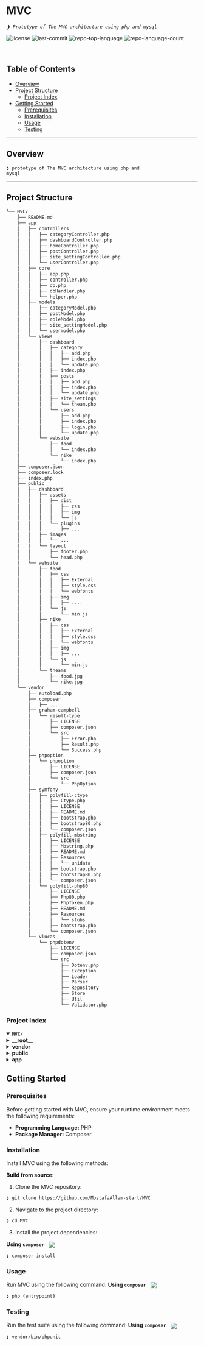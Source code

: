 <div align="left" style="position: relative;">
<h1>MVC</h1>
<p align="left">
	<em><code>❯ Prototype of The MVC architecture using php and mysql</code></em>
</p>
<p align="left">
	<img src="https://img.shields.io/github/license/MostafaAllam-start/MVC?style=default&logo=opensourceinitiative&logoColor=white&color=0080ff" alt="license">
	<img src="https://img.shields.io/github/last-commit/MostafaAllam-start/MVC?style=default&logo=git&logoColor=white&color=0080ff" alt="last-commit">
	<img src="https://img.shields.io/github/languages/top/MostafaAllam-start/MVC?style=default&color=0080ff" alt="repo-top-language">
	<img src="https://img.shields.io/github/languages/count/MostafaAllam-start/MVC?style=default&color=0080ff" alt="repo-language-count">
</p>
<p align="left"><!-- default option, no dependency badges. -->
</p>
<p align="left">
	<!-- default option, no dependency badges. -->
</p>
</div>
<br clear="right">

##  Table of Contents

- [ Overview](#-overview)
- [ Project Structure](#-project-structure)
  - [ Project Index](#-project-index)
- [ Getting Started](#-getting-started)
  - [ Prerequisites](#-prerequisites)
  - [ Installation](#-installation)
  - [ Usage](#-usage)
  - [ Testing](#-testing)

---

##  Overview

<code>❯ prototype of The MVC architecture using php and mysql</code>

---


##  Project Structure

```sh
└── MVC/
    ├── README.md
    ├── app
    │   ├── controllers
    │   │   ├── categoryController.php
    │   │   ├── dashboardController.php
    │   │   ├── homeController.php
    │   │   ├── postController.php
    │   │   ├── site_settingController.php
    │   │   └── userController.php
    │   ├── core
    │   │   ├── app.php
    │   │   ├── controller.php
    │   │   ├── db.php
    │   │   ├── dbHandler.php
    │   │   └── helper.php
    │   ├── models
    │   │   ├── categoryModel.php
    │   │   ├── postModel.php
    │   │   ├── roleModel.php
    │   │   ├── site_settingModel.php
    │   │   └── usermodel.php
    │   └── views
    │       ├── dashboard
    │       │   ├── category
    │       │   │   ├── add.php
    │       │   │   ├── index.php
    │       │   │   └── update.php
    │       │   ├── index.php
    │       │   ├── posts
    │       │   │   ├── add.php
    │       │   │   ├── index.php
    │       │   │   └── update.php
    │       │   ├── site_settings
    │       │   │   └── theam.php
    │       │   └── users
    │       │       ├── add.php
    │       │       ├── index.php
    │       │       ├── login.php
    │       │       └── update.php
    │       └── website
    │           ├── food
    │           │   └── index.php
    │           └── nike
    │               └── index.php
    ├── composer.json
    ├── composer.lock
    ├── index.php
    ├── public
    │   ├── dashboard
    │   │   ├── assets
    │   │   │   ├── dist
    │   │   │   │   ├── css
    │   │   │   │   ├── img
    │   │   │   │   └── js
    │   │   │   └── plugins
    │   │   │       ├── ...
    │   │   ├── images
    │   │   │   └── ...
    │   │   └── layout
    │   │       ├── footer.php
    │   │       └── head.php
    │   └── website
    │       ├── food
    │       │   ├── css
    │       │   │   ├── External
    │       │   │   ├── style.css
    │       │   │   └── webfonts
    │       │   ├── img
    │       │   │   ├── ....
    │       │   └── js
    │       │       └── min.js
    │       ├── nike
    │       │   ├── css
    │       │   │   ├── External
    │       │   │   ├── style.css
    │       │   │   └── webfonts
    │       │   ├── img
    │       │   │   ├── ...
    │       │   └── js
    │       │       └── min.js
    │       └── theams
    │           ├── food.jpg
    │           └── nike.jpg
    └── vendor
        ├── autoload.php
        ├── composer
        │   ├── ...
        ├── graham-campbell
        │   └── result-type
        │       ├── LICENSE
        │       ├── composer.json
        │       └── src
        │           ├── Error.php
        │           ├── Result.php
        │           └── Success.php
        ├── phpoption
        │   └── phpoption
        │       ├── LICENSE
        │       ├── composer.json
        │       └── src
        │           └── PhpOption
        ├── symfony
        │   ├── polyfill-ctype
        │   │   ├── Ctype.php
        │   │   ├── LICENSE
        │   │   ├── README.md
        │   │   ├── bootstrap.php
        │   │   ├── bootstrap80.php
        │   │   └── composer.json
        │   ├── polyfill-mbstring
        │   │   ├── LICENSE
        │   │   ├── Mbstring.php
        │   │   ├── README.md
        │   │   ├── Resources
        │   │   │   └── unidata
        │   │   ├── bootstrap.php
        │   │   ├── bootstrap80.php
        │   │   └── composer.json
        │   └── polyfill-php80
        │       ├── LICENSE
        │       ├── Php80.php
        │       ├── PhpToken.php
        │       ├── README.md
        │       ├── Resources
        │       │   └── stubs
        │       ├── bootstrap.php
        │       └── composer.json
        └── vlucas
            └── phpdotenv
                ├── LICENSE
                ├── composer.json
                └── src
                    ├── Dotenv.php
                    ├── Exception
                    ├── Loader
                    ├── Parser
                    ├── Repository
                    ├── Store
                    ├── Util
                    └── Validator.php
```


###  Project Index
<details open>
	<summary><b><code>MVC/</code></b></summary>
	<details> <!-- __root__ Submodule -->
		<summary><b>__root__</b></summary>
		<blockquote>
			<table>
			<tr>
				<td><b><a href='https://github.com/MostafaAllam-start/MVC/blob/master/index.php'>index.php</a></b></td>
				<td></td>
			</tr>
			<tr>
				<td><b><a href='https://github.com/MostafaAllam-start/MVC/blob/master/composer.json'>composer.json</a></b></td>
				<td></td>
			</tr>
			</table>
		</blockquote>
	</details>
	<details> <!-- vendor Submodule -->
		<summary><b>vendor</b></summary>
		<blockquote>
			<table>
			<tr>
				<td><b><a href='https://github.com/MostafaAllam-start/MVC/blob/master/vendor/autoload.php'>autoload.php</a></b></td>
				<td></td>
			</tr>
			</table>
			<details>
				<summary><b>vlucas</b></summary>
				<blockquote>
					<details>
						<summary><b>phpdotenv</b></summary>
						<blockquote>
							<table>
							<tr>
								<td><b><a href='https://github.com/MostafaAllam-start/MVC/blob/master/vendor/vlucas/phpdotenv/composer.json'>composer.json</a></b></td>
								<td></td>
							</tr>
							</table>
							<details>
								<summary><b>src</b></summary>
								<blockquote>
									<table>
									<tr>
										<td><b><a href='https://github.com/MostafaAllam-start/MVC/blob/master/vendor/vlucas/phpdotenv/src/Dotenv.php'>Dotenv.php</a></b></td>
										<td></td>
									</tr>
									<tr>
										<td><b><a href='https://github.com/MostafaAllam-start/MVC/blob/master/vendor/vlucas/phpdotenv/src/Validator.php'>Validator.php</a></b></td>
										<td></td>
									</tr>
									</table>
									<details>
										<summary><b>Loader</b></summary>
										<blockquote>
											<table>
											<tr>
												<td><b><a href='https://github.com/MostafaAllam-start/MVC/blob/master/vendor/vlucas/phpdotenv/src/Loader/Loader.php'>Loader.php</a></b></td>
												<td></td>
											</tr>
											<tr>
												<td><b><a href='https://github.com/MostafaAllam-start/MVC/blob/master/vendor/vlucas/phpdotenv/src/Loader/LoaderInterface.php'>LoaderInterface.php</a></b></td>
												<td></td>
											</tr>
											<tr>
												<td><b><a href='https://github.com/MostafaAllam-start/MVC/blob/master/vendor/vlucas/phpdotenv/src/Loader/Resolver.php'>Resolver.php</a></b></td>
												<td></td>
											</tr>
											</table>
										</blockquote>
									</details>
									<details>
										<summary><b>Util</b></summary>
										<blockquote>
											<table>
											<tr>
												<td><b><a href='https://github.com/MostafaAllam-start/MVC/blob/master/vendor/vlucas/phpdotenv/src/Util/Str.php'>Str.php</a></b></td>
												<td></td>
											</tr>
											<tr>
												<td><b><a href='https://github.com/MostafaAllam-start/MVC/blob/master/vendor/vlucas/phpdotenv/src/Util/Regex.php'>Regex.php</a></b></td>
												<td></td>
											</tr>
											</table>
										</blockquote>
									</details>
									<details>
										<summary><b>Parser</b></summary>
										<blockquote>
											<table>
											<tr>
												<td><b><a href='https://github.com/MostafaAllam-start/MVC/blob/master/vendor/vlucas/phpdotenv/src/Parser/Parser.php'>Parser.php</a></b></td>
												<td></td>
											</tr>
											<tr>
												<td><b><a href='https://github.com/MostafaAllam-start/MVC/blob/master/vendor/vlucas/phpdotenv/src/Parser/Lexer.php'>Lexer.php</a></b></td>
												<td></td>
											</tr>
											<tr>
												<td><b><a href='https://github.com/MostafaAllam-start/MVC/blob/master/vendor/vlucas/phpdotenv/src/Parser/Lines.php'>Lines.php</a></b></td>
												<td></td>
											</tr>
											<tr>
												<td><b><a href='https://github.com/MostafaAllam-start/MVC/blob/master/vendor/vlucas/phpdotenv/src/Parser/Entry.php'>Entry.php</a></b></td>
												<td></td>
											</tr>
											<tr>
												<td><b><a href='https://github.com/MostafaAllam-start/MVC/blob/master/vendor/vlucas/phpdotenv/src/Parser/Value.php'>Value.php</a></b></td>
												<td></td>
											</tr>
											<tr>
												<td><b><a href='https://github.com/MostafaAllam-start/MVC/blob/master/vendor/vlucas/phpdotenv/src/Parser/ParserInterface.php'>ParserInterface.php</a></b></td>
												<td></td>
											</tr>
											<tr>
												<td><b><a href='https://github.com/MostafaAllam-start/MVC/blob/master/vendor/vlucas/phpdotenv/src/Parser/EntryParser.php'>EntryParser.php</a></b></td>
												<td></td>
											</tr>
											</table>
										</blockquote>
									</details>
									<details>
										<summary><b>Repository</b></summary>
										<blockquote>
											<table>
											<tr>
												<td><b><a href='https://github.com/MostafaAllam-start/MVC/blob/master/vendor/vlucas/phpdotenv/src/Repository/RepositoryBuilder.php'>RepositoryBuilder.php</a></b></td>
												<td></td>
											</tr>
											<tr>
												<td><b><a href='https://github.com/MostafaAllam-start/MVC/blob/master/vendor/vlucas/phpdotenv/src/Repository/RepositoryInterface.php'>RepositoryInterface.php</a></b></td>
												<td></td>
											</tr>
											<tr>
												<td><b><a href='https://github.com/MostafaAllam-start/MVC/blob/master/vendor/vlucas/phpdotenv/src/Repository/AdapterRepository.php'>AdapterRepository.php</a></b></td>
												<td></td>
											</tr>
											</table>
											<details>
												<summary><b>Adapter</b></summary>
												<blockquote>
													<table>
													<tr>
														<td><b><a href='https://github.com/MostafaAllam-start/MVC/blob/master/vendor/vlucas/phpdotenv/src/Repository/Adapter/ImmutableWriter.php'>ImmutableWriter.php</a></b></td>
														<td></td>
													</tr>
													<tr>
														<td><b><a href='https://github.com/MostafaAllam-start/MVC/blob/master/vendor/vlucas/phpdotenv/src/Repository/Adapter/MultiReader.php'>MultiReader.php</a></b></td>
														<td></td>
													</tr>
													<tr>
														<td><b><a href='https://github.com/MostafaAllam-start/MVC/blob/master/vendor/vlucas/phpdotenv/src/Repository/Adapter/PutenvAdapter.php'>PutenvAdapter.php</a></b></td>
														<td></td>
													</tr>
													<tr>
														<td><b><a href='https://github.com/MostafaAllam-start/MVC/blob/master/vendor/vlucas/phpdotenv/src/Repository/Adapter/EnvConstAdapter.php'>EnvConstAdapter.php</a></b></td>
														<td></td>
													</tr>
													<tr>
														<td><b><a href='https://github.com/MostafaAllam-start/MVC/blob/master/vendor/vlucas/phpdotenv/src/Repository/Adapter/AdapterInterface.php'>AdapterInterface.php</a></b></td>
														<td></td>
													</tr>
													<tr>
														<td><b><a href='https://github.com/MostafaAllam-start/MVC/blob/master/vendor/vlucas/phpdotenv/src/Repository/Adapter/ApacheAdapter.php'>ApacheAdapter.php</a></b></td>
														<td></td>
													</tr>
													<tr>
														<td><b><a href='https://github.com/MostafaAllam-start/MVC/blob/master/vendor/vlucas/phpdotenv/src/Repository/Adapter/ServerConstAdapter.php'>ServerConstAdapter.php</a></b></td>
														<td></td>
													</tr>
													<tr>
														<td><b><a href='https://github.com/MostafaAllam-start/MVC/blob/master/vendor/vlucas/phpdotenv/src/Repository/Adapter/ReaderInterface.php'>ReaderInterface.php</a></b></td>
														<td></td>
													</tr>
													<tr>
														<td><b><a href='https://github.com/MostafaAllam-start/MVC/blob/master/vendor/vlucas/phpdotenv/src/Repository/Adapter/GuardedWriter.php'>GuardedWriter.php</a></b></td>
														<td></td>
													</tr>
													<tr>
														<td><b><a href='https://github.com/MostafaAllam-start/MVC/blob/master/vendor/vlucas/phpdotenv/src/Repository/Adapter/ArrayAdapter.php'>ArrayAdapter.php</a></b></td>
														<td></td>
													</tr>
													<tr>
														<td><b><a href='https://github.com/MostafaAllam-start/MVC/blob/master/vendor/vlucas/phpdotenv/src/Repository/Adapter/WriterInterface.php'>WriterInterface.php</a></b></td>
														<td></td>
													</tr>
													<tr>
														<td><b><a href='https://github.com/MostafaAllam-start/MVC/blob/master/vendor/vlucas/phpdotenv/src/Repository/Adapter/MultiWriter.php'>MultiWriter.php</a></b></td>
														<td></td>
													</tr>
													<tr>
														<td><b><a href='https://github.com/MostafaAllam-start/MVC/blob/master/vendor/vlucas/phpdotenv/src/Repository/Adapter/ReplacingWriter.php'>ReplacingWriter.php</a></b></td>
														<td></td>
													</tr>
													</table>
												</blockquote>
											</details>
										</blockquote>
									</details>
									<details>
										<summary><b>Exception</b></summary>
										<blockquote>
											<table>
											<tr>
												<td><b><a href='https://github.com/MostafaAllam-start/MVC/blob/master/vendor/vlucas/phpdotenv/src/Exception/InvalidFileException.php'>InvalidFileException.php</a></b></td>
												<td></td>
											</tr>
											<tr>
												<td><b><a href='https://github.com/MostafaAllam-start/MVC/blob/master/vendor/vlucas/phpdotenv/src/Exception/InvalidEncodingException.php'>InvalidEncodingException.php</a></b></td>
												<td></td>
											</tr>
											<tr>
												<td><b><a href='https://github.com/MostafaAllam-start/MVC/blob/master/vendor/vlucas/phpdotenv/src/Exception/ValidationException.php'>ValidationException.php</a></b></td>
												<td></td>
											</tr>
											<tr>
												<td><b><a href='https://github.com/MostafaAllam-start/MVC/blob/master/vendor/vlucas/phpdotenv/src/Exception/InvalidPathException.php'>InvalidPathException.php</a></b></td>
												<td></td>
											</tr>
											<tr>
												<td><b><a href='https://github.com/MostafaAllam-start/MVC/blob/master/vendor/vlucas/phpdotenv/src/Exception/ExceptionInterface.php'>ExceptionInterface.php</a></b></td>
												<td></td>
											</tr>
											</table>
										</blockquote>
									</details>
									<details>
										<summary><b>Store</b></summary>
										<blockquote>
											<table>
											<tr>
												<td><b><a href='https://github.com/MostafaAllam-start/MVC/blob/master/vendor/vlucas/phpdotenv/src/Store/StoreBuilder.php'>StoreBuilder.php</a></b></td>
												<td></td>
											</tr>
											<tr>
												<td><b><a href='https://github.com/MostafaAllam-start/MVC/blob/master/vendor/vlucas/phpdotenv/src/Store/FileStore.php'>FileStore.php</a></b></td>
												<td></td>
											</tr>
											<tr>
												<td><b><a href='https://github.com/MostafaAllam-start/MVC/blob/master/vendor/vlucas/phpdotenv/src/Store/StoreInterface.php'>StoreInterface.php</a></b></td>
												<td></td>
											</tr>
											<tr>
												<td><b><a href='https://github.com/MostafaAllam-start/MVC/blob/master/vendor/vlucas/phpdotenv/src/Store/StringStore.php'>StringStore.php</a></b></td>
												<td></td>
											</tr>
											</table>
											<details>
												<summary><b>File</b></summary>
												<blockquote>
													<table>
													<tr>
														<td><b><a href='https://github.com/MostafaAllam-start/MVC/blob/master/vendor/vlucas/phpdotenv/src/Store/File/Reader.php'>Reader.php</a></b></td>
														<td></td>
													</tr>
													<tr>
														<td><b><a href='https://github.com/MostafaAllam-start/MVC/blob/master/vendor/vlucas/phpdotenv/src/Store/File/Paths.php'>Paths.php</a></b></td>
														<td></td>
													</tr>
													</table>
												</blockquote>
											</details>
										</blockquote>
									</details>
								</blockquote>
							</details>
						</blockquote>
					</details>
				</blockquote>
			</details>
			<details>
				<summary><b>composer</b></summary>
				<blockquote>
					<table>
					<tr>
						<td><b><a href='https://github.com/MostafaAllam-start/MVC/blob/master/vendor/composer/autoload_namespaces.php'>autoload_namespaces.php</a></b></td>
						<td></td>
					</tr>
					<tr>
						<td><b><a href='https://github.com/MostafaAllam-start/MVC/blob/master/vendor/composer/InstalledVersions.php'>InstalledVersions.php</a></b></td>
						<td></td>
					</tr>
					<tr>
						<td><b><a href='https://github.com/MostafaAllam-start/MVC/blob/master/vendor/composer/installed.php'>installed.php</a></b></td>
						<td></td>
					</tr>
					<tr>
						<td><b><a href='https://github.com/MostafaAllam-start/MVC/blob/master/vendor/composer/autoload_static.php'>autoload_static.php</a></b></td>
						<td></td>
					</tr>
					<tr>
						<td><b><a href='https://github.com/MostafaAllam-start/MVC/blob/master/vendor/composer/autoload_files.php'>autoload_files.php</a></b></td>
						<td></td>
					</tr>
					<tr>
						<td><b><a href='https://github.com/MostafaAllam-start/MVC/blob/master/vendor/composer/ClassLoader.php'>ClassLoader.php</a></b></td>
						<td></td>
					</tr>
					<tr>
						<td><b><a href='https://github.com/MostafaAllam-start/MVC/blob/master/vendor/composer/autoload_psr4.php'>autoload_psr4.php</a></b></td>
						<td></td>
					</tr>
					<tr>
						<td><b><a href='https://github.com/MostafaAllam-start/MVC/blob/master/vendor/composer/autoload_classmap.php'>autoload_classmap.php</a></b></td>
						<td></td>
					</tr>
					<tr>
						<td><b><a href='https://github.com/MostafaAllam-start/MVC/blob/master/vendor/composer/autoload_real.php'>autoload_real.php</a></b></td>
						<td></td>
					</tr>
					<tr>
						<td><b><a href='https://github.com/MostafaAllam-start/MVC/blob/master/vendor/composer/platform_check.php'>platform_check.php</a></b></td>
						<td></td>
					</tr>
					<tr>
						<td><b><a href='https://github.com/MostafaAllam-start/MVC/blob/master/vendor/composer/installed.json'>installed.json</a></b></td>
						<td></td>
					</tr>
					</table>
				</blockquote>
			</details>
			<details>
				<summary><b>symfony</b></summary>
				<blockquote>
					<details>
						<summary><b>polyfill-mbstring</b></summary>
						<blockquote>
							<table>
							<tr>
								<td><b><a href='https://github.com/MostafaAllam-start/MVC/blob/master/vendor/symfony/polyfill-mbstring/bootstrap80.php'>bootstrap80.php</a></b></td>
								<td></td>
							</tr>
							<tr>
								<td><b><a href='https://github.com/MostafaAllam-start/MVC/blob/master/vendor/symfony/polyfill-mbstring/Mbstring.php'>Mbstring.php</a></b></td>
								<td></td>
							</tr>
							<tr>
								<td><b><a href='https://github.com/MostafaAllam-start/MVC/blob/master/vendor/symfony/polyfill-mbstring/bootstrap.php'>bootstrap.php</a></b></td>
								<td></td>
							</tr>
							<tr>
								<td><b><a href='https://github.com/MostafaAllam-start/MVC/blob/master/vendor/symfony/polyfill-mbstring/composer.json'>composer.json</a></b></td>
								<td></td>
							</tr>
							</table>
							<details>
								<summary><b>Resources</b></summary>
								<blockquote>
									<details>
										<summary><b>unidata</b></summary>
										<blockquote>
											<table>
											<tr>
												<td><b><a href='https://github.com/MostafaAllam-start/MVC/blob/master/vendor/symfony/polyfill-mbstring/Resources/unidata/titleCaseRegexp.php'>titleCaseRegexp.php</a></b></td>
												<td></td>
											</tr>
											<tr>
												<td><b><a href='https://github.com/MostafaAllam-start/MVC/blob/master/vendor/symfony/polyfill-mbstring/Resources/unidata/lowerCase.php'>lowerCase.php</a></b></td>
												<td></td>
											</tr>
											<tr>
												<td><b><a href='https://github.com/MostafaAllam-start/MVC/blob/master/vendor/symfony/polyfill-mbstring/Resources/unidata/upperCase.php'>upperCase.php</a></b></td>
												<td></td>
											</tr>
											</table>
										</blockquote>
									</details>
								</blockquote>
							</details>
						</blockquote>
					</details>
					<details>
						<summary><b>polyfill-php80</b></summary>
						<blockquote>
							<table>
							<tr>
								<td><b><a href='https://github.com/MostafaAllam-start/MVC/blob/master/vendor/symfony/polyfill-php80/bootstrap.php'>bootstrap.php</a></b></td>
								<td></td>
							</tr>
							<tr>
								<td><b><a href='https://github.com/MostafaAllam-start/MVC/blob/master/vendor/symfony/polyfill-php80/composer.json'>composer.json</a></b></td>
								<td></td>
							</tr>
							<tr>
								<td><b><a href='https://github.com/MostafaAllam-start/MVC/blob/master/vendor/symfony/polyfill-php80/PhpToken.php'>PhpToken.php</a></b></td>
								<td></td>
							</tr>
							<tr>
								<td><b><a href='https://github.com/MostafaAllam-start/MVC/blob/master/vendor/symfony/polyfill-php80/Php80.php'>Php80.php</a></b></td>
								<td></td>
							</tr>
							</table>
							<details>
								<summary><b>Resources</b></summary>
								<blockquote>
									<details>
										<summary><b>stubs</b></summary>
										<blockquote>
											<table>
											<tr>
												<td><b><a href='https://github.com/MostafaAllam-start/MVC/blob/master/vendor/symfony/polyfill-php80/Resources/stubs/Stringable.php'>Stringable.php</a></b></td>
												<td></td>
											</tr>
											<tr>
												<td><b><a href='https://github.com/MostafaAllam-start/MVC/blob/master/vendor/symfony/polyfill-php80/Resources/stubs/UnhandledMatchError.php'>UnhandledMatchError.php</a></b></td>
												<td></td>
											</tr>
											<tr>
												<td><b><a href='https://github.com/MostafaAllam-start/MVC/blob/master/vendor/symfony/polyfill-php80/Resources/stubs/ValueError.php'>ValueError.php</a></b></td>
												<td></td>
											</tr>
											<tr>
												<td><b><a href='https://github.com/MostafaAllam-start/MVC/blob/master/vendor/symfony/polyfill-php80/Resources/stubs/PhpToken.php'>PhpToken.php</a></b></td>
												<td></td>
											</tr>
											<tr>
												<td><b><a href='https://github.com/MostafaAllam-start/MVC/blob/master/vendor/symfony/polyfill-php80/Resources/stubs/Attribute.php'>Attribute.php</a></b></td>
												<td></td>
											</tr>
											</table>
										</blockquote>
									</details>
								</blockquote>
							</details>
						</blockquote>
					</details>
					<details>
						<summary><b>polyfill-ctype</b></summary>
						<blockquote>
							<table>
							<tr>
								<td><b><a href='https://github.com/MostafaAllam-start/MVC/blob/master/vendor/symfony/polyfill-ctype/bootstrap80.php'>bootstrap80.php</a></b></td>
								<td></td>
							</tr>
							<tr>
								<td><b><a href='https://github.com/MostafaAllam-start/MVC/blob/master/vendor/symfony/polyfill-ctype/bootstrap.php'>bootstrap.php</a></b></td>
								<td></td>
							</tr>
							<tr>
								<td><b><a href='https://github.com/MostafaAllam-start/MVC/blob/master/vendor/symfony/polyfill-ctype/composer.json'>composer.json</a></b></td>
								<td></td>
							</tr>
							<tr>
								<td><b><a href='https://github.com/MostafaAllam-start/MVC/blob/master/vendor/symfony/polyfill-ctype/Ctype.php'>Ctype.php</a></b></td>
								<td></td>
							</tr>
							</table>
						</blockquote>
					</details>
				</blockquote>
			</details>
			<details>
				<summary><b>graham-campbell</b></summary>
				<blockquote>
					<details>
						<summary><b>result-type</b></summary>
						<blockquote>
							<table>
							<tr>
								<td><b><a href='https://github.com/MostafaAllam-start/MVC/blob/master/vendor/graham-campbell/result-type/composer.json'>composer.json</a></b></td>
								<td></td>
							</tr>
							</table>
							<details>
								<summary><b>src</b></summary>
								<blockquote>
									<table>
									<tr>
										<td><b><a href='https://github.com/MostafaAllam-start/MVC/blob/master/vendor/graham-campbell/result-type/src/Result.php'>Result.php</a></b></td>
										<td></td>
									</tr>
									<tr>
										<td><b><a href='https://github.com/MostafaAllam-start/MVC/blob/master/vendor/graham-campbell/result-type/src/Success.php'>Success.php</a></b></td>
										<td></td>
									</tr>
									<tr>
										<td><b><a href='https://github.com/MostafaAllam-start/MVC/blob/master/vendor/graham-campbell/result-type/src/Error.php'>Error.php</a></b></td>
										<td></td>
									</tr>
									</table>
								</blockquote>
							</details>
						</blockquote>
					</details>
				</blockquote>
			</details>
			<details>
				<summary><b>phpoption</b></summary>
				<blockquote>
					<details>
						<summary><b>phpoption</b></summary>
						<blockquote>
							<table>
							<tr>
								<td><b><a href='https://github.com/MostafaAllam-start/MVC/blob/master/vendor/phpoption/phpoption/composer.json'>composer.json</a></b></td>
								<td></td>
							</tr>
							</table>
							<details>
								<summary><b>src</b></summary>
								<blockquote>
									<details>
										<summary><b>PhpOption</b></summary>
										<blockquote>
											<table>
											<tr>
												<td><b><a href='https://github.com/MostafaAllam-start/MVC/blob/master/vendor/phpoption/phpoption/src/PhpOption/LazyOption.php'>LazyOption.php</a></b></td>
												<td></td>
											</tr>
											<tr>
												<td><b><a href='https://github.com/MostafaAllam-start/MVC/blob/master/vendor/phpoption/phpoption/src/PhpOption/Some.php'>Some.php</a></b></td>
												<td></td>
											</tr>
											<tr>
												<td><b><a href='https://github.com/MostafaAllam-start/MVC/blob/master/vendor/phpoption/phpoption/src/PhpOption/Option.php'>Option.php</a></b></td>
												<td></td>
											</tr>
											<tr>
												<td><b><a href='https://github.com/MostafaAllam-start/MVC/blob/master/vendor/phpoption/phpoption/src/PhpOption/None.php'>None.php</a></b></td>
												<td></td>
											</tr>
											</table>
										</blockquote>
									</details>
								</blockquote>
							</details>
						</blockquote>
					</details>
				</blockquote>
			</details>
		</blockquote>
	</details>
	<details> <!-- public Submodule -->
		<summary><b>public</b></summary>
		<blockquote>
			<details>
				<summary><b>website</b></summary>
				<blockquote>
					<details>
						<summary><b>food</b></summary>
						<blockquote>
							<details>
								<summary><b>css</b></summary>
								<blockquote>
									<table>
									<tr>
										<td><b><a href='https://github.com/MostafaAllam-start/MVC/blob/master/public/website/food/css/style.css'>style.css</a></b></td>
										<td></td>
									</tr>
									</table>
									<details>
										<summary><b>webfonts</b></summary>
										<blockquote>
											<table>
											<tr>
												<td><b><a href='https://github.com/MostafaAllam-start/MVC/blob/master/public/website/food/css/webfonts/fa-solid-900.ttf'>fa-solid-900.ttf</a></b></td>
												<td></td>
											</tr>
											<tr>
												<td><b><a href='https://github.com/MostafaAllam-start/MVC/blob/master/public/website/food/css/webfonts/fa-brands-400.ttf'>fa-brands-400.ttf</a></b></td>
												<td></td>
											</tr>
											<tr>
												<td><b><a href='https://github.com/MostafaAllam-start/MVC/blob/master/public/website/food/css/webfonts/fa-regular-400.ttf'>fa-regular-400.ttf</a></b></td>
												<td></td>
											</tr>
											</table>
										</blockquote>
									</details>
									<details>
										<summary><b>External</b></summary>
										<blockquote>
											<table>
											<tr>
												<td><b><a href='https://github.com/MostafaAllam-start/MVC/blob/master/public/website/food/css/External/all.min.css'>all.min.css</a></b></td>
												<td></td>
											</tr>
											</table>
										</blockquote>
									</details>
								</blockquote>
							</details>
							<details>
								<summary><b>js</b></summary>
								<blockquote>
									<table>
									<tr>
										<td><b><a href='https://github.com/MostafaAllam-start/MVC/blob/master/public/website/food/js/min.js'>min.js</a></b></td>
										<td></td>
									</tr>
									</table>
								</blockquote>
							</details>
						</blockquote>
					</details>
					<details>
						<summary><b>nike</b></summary>
						<blockquote>
							<details>
								<summary><b>css</b></summary>
								<blockquote>
									<table>
									<tr>
										<td><b><a href='https://github.com/MostafaAllam-start/MVC/blob/master/public/website/nike/css/style.css'>style.css</a></b></td>
										<td></td>
									</tr>
									</table>
									<details>
										<summary><b>webfonts</b></summary>
										<blockquote>
											<table>
											<tr>
												<td><b><a href='https://github.com/MostafaAllam-start/MVC/blob/master/public/website/nike/css/webfonts/fa-solid-900.ttf'>fa-solid-900.ttf</a></b></td>
												<td></td>
											</tr>
											<tr>
												<td><b><a href='https://github.com/MostafaAllam-start/MVC/blob/master/public/website/nike/css/webfonts/fa-brands-400.ttf'>fa-brands-400.ttf</a></b></td>
												<td></td>
											</tr>
											<tr>
												<td><b><a href='https://github.com/MostafaAllam-start/MVC/blob/master/public/website/nike/css/webfonts/fa-regular-400.ttf'>fa-regular-400.ttf</a></b></td>
												<td></td>
											</tr>
											</table>
										</blockquote>
									</details>
									<details>
										<summary><b>External</b></summary>
										<blockquote>
											<table>
											<tr>
												<td><b><a href='https://github.com/MostafaAllam-start/MVC/blob/master/public/website/nike/css/External/all.min.css'>all.min.css</a></b></td>
												<td></td>
											</tr>
											</table>
										</blockquote>
									</details>
								</blockquote>
							</details>
							<details>
								<summary><b>js</b></summary>
								<blockquote>
									<table>
									<tr>
										<td><b><a href='https://github.com/MostafaAllam-start/MVC/blob/master/public/website/nike/js/min.js'>min.js</a></b></td>
										<td></td>
									</tr>
									</table>
								</blockquote>
							</details>
						</blockquote>
					</details>
				</blockquote>
			</details>
			<details>
				<summary><b>dashboard</b></summary>
				<blockquote>
					<details>
						<summary><b>layout</b></summary>
						<blockquote>
							<table>
							<tr>
								<td><b><a href='https://github.com/MostafaAllam-start/MVC/blob/master/public/dashboard/layout/footer.php'>footer.php</a></b></td>
								<td></td>
							</tr>
							<tr>
								<td><b><a href='https://github.com/MostafaAllam-start/MVC/blob/master/public/dashboard/layout/head.php'>head.php</a></b></td>
								<td></td>
							</tr>
							</table>
						</blockquote>
					</details>
				</blockquote>
			</details>
		</blockquote>
	</details>
	<details> <!-- app Submodule -->
		<summary><b>app</b></summary>
		<blockquote>
			<details>
				<summary><b>core</b></summary>
				<blockquote>
					<table>
					<tr>
						<td><b><a href='https://github.com/MostafaAllam-start/MVC/blob/master/app/core/db.php'>db.php</a></b></td>
						<td></td>
					</tr>
					<tr>
						<td><b><a href='https://github.com/MostafaAllam-start/MVC/blob/master/app/core/controller.php'>controller.php</a></b></td>
						<td></td>
					</tr>
					<tr>
						<td><b><a href='https://github.com/MostafaAllam-start/MVC/blob/master/app/core/app.php'>app.php</a></b></td>
						<td></td>
					</tr>
					<tr>
						<td><b><a href='https://github.com/MostafaAllam-start/MVC/blob/master/app/core/dbHandler.php'>dbHandler.php</a></b></td>
						<td></td>
					</tr>
					<tr>
						<td><b><a href='https://github.com/MostafaAllam-start/MVC/blob/master/app/core/helper.php'>helper.php</a></b></td>
						<td></td>
					</tr>
					</table>
				</blockquote>
			</details>
			<details>
				<summary><b>controllers</b></summary>
				<blockquote>
					<table>
					<tr>
						<td><b><a href='https://github.com/MostafaAllam-start/MVC/blob/master/app/controllers/categoryController.php'>categoryController.php</a></b></td>
						<td></td>
					</tr>
					<tr>
						<td><b><a href='https://github.com/MostafaAllam-start/MVC/blob/master/app/controllers/site_settingController.php'>site_settingController.php</a></b></td>
						<td></td>
					</tr>
					<tr>
						<td><b><a href='https://github.com/MostafaAllam-start/MVC/blob/master/app/controllers/dashboardController.php'>dashboardController.php</a></b></td>
						<td></td>
					</tr>
					<tr>
						<td><b><a href='https://github.com/MostafaAllam-start/MVC/blob/master/app/controllers/userController.php'>userController.php</a></b></td>
						<td></td>
					</tr>
					<tr>
						<td><b><a href='https://github.com/MostafaAllam-start/MVC/blob/master/app/controllers/postController.php'>postController.php</a></b></td>
						<td></td>
					</tr>
					<tr>
						<td><b><a href='https://github.com/MostafaAllam-start/MVC/blob/master/app/controllers/homeController.php'>homeController.php</a></b></td>
						<td></td>
					</tr>
					</table>
				</blockquote>
			</details>
			<details>
				<summary><b>models</b></summary>
				<blockquote>
					<table>
					<tr>
						<td><b><a href='https://github.com/MostafaAllam-start/MVC/blob/master/app/models/roleModel.php'>roleModel.php</a></b></td>
						<td></td>
					</tr>
					<tr>
						<td><b><a href='https://github.com/MostafaAllam-start/MVC/blob/master/app/models/categoryModel.php'>categoryModel.php</a></b></td>
						<td></td>
					</tr>
					<tr>
						<td><b><a href='https://github.com/MostafaAllam-start/MVC/blob/master/app/models/postModel.php'>postModel.php</a></b></td>
						<td></td>
					</tr>
					<tr>
						<td><b><a href='https://github.com/MostafaAllam-start/MVC/blob/master/app/models/site_settingModel.php'>site_settingModel.php</a></b></td>
						<td></td>
					</tr>
					<tr>
						<td><b><a href='https://github.com/MostafaAllam-start/MVC/blob/master/app/models/usermodel.php'>usermodel.php</a></b></td>
						<td></td>
					</tr>
					</table>
				</blockquote>
			</details>
			<details>
				<summary><b>views</b></summary>
				<blockquote>
					<details>
						<summary><b>website</b></summary>
						<blockquote>
							<details>
								<summary><b>food</b></summary>
								<blockquote>
									<table>
									<tr>
										<td><b><a href='https://github.com/MostafaAllam-start/MVC/blob/master/app/views/website/food/index.php'>index.php</a></b></td>
										<td></td>
									</tr>
									</table>
								</blockquote>
							</details>
							<details>
								<summary><b>nike</b></summary>
								<blockquote>
									<table>
									<tr>
										<td><b><a href='https://github.com/MostafaAllam-start/MVC/blob/master/app/views/website/nike/index.php'>index.php</a></b></td>
										<td></td>
									</tr>
									</table>
								</blockquote>
							</details>
						</blockquote>
					</details>
					<details>
						<summary><b>dashboard</b></summary>
						<blockquote>
							<table>
							<tr>
								<td><b><a href='https://github.com/MostafaAllam-start/MVC/blob/master/app/views/dashboard/index.php'>index.php</a></b></td>
								<td></td>
							</tr>
							</table>
							<details>
								<summary><b>site_settings</b></summary>
								<blockquote>
									<table>
									<tr>
										<td><b><a href='https://github.com/MostafaAllam-start/MVC/blob/master/app/views/dashboard/site_settings/theam.php'>theam.php</a></b></td>
										<td></td>
									</tr>
									</table>
								</blockquote>
							</details>
							<details>
								<summary><b>category</b></summary>
								<blockquote>
									<table>
									<tr>
										<td><b><a href='https://github.com/MostafaAllam-start/MVC/blob/master/app/views/dashboard/category/add.php'>add.php</a></b></td>
										<td></td>
									</tr>
									<tr>
										<td><b><a href='https://github.com/MostafaAllam-start/MVC/blob/master/app/views/dashboard/category/index.php'>index.php</a></b></td>
										<td></td>
									</tr>
									<tr>
										<td><b><a href='https://github.com/MostafaAllam-start/MVC/blob/master/app/views/dashboard/category/update.php'>update.php</a></b></td>
										<td></td>
									</tr>
									</table>
								</blockquote>
							</details>
							<details>
								<summary><b>posts</b></summary>
								<blockquote>
									<table>
									<tr>
										<td><b><a href='https://github.com/MostafaAllam-start/MVC/blob/master/app/views/dashboard/posts/add.php'>add.php</a></b></td>
										<td></td>
									</tr>
									<tr>
										<td><b><a href='https://github.com/MostafaAllam-start/MVC/blob/master/app/views/dashboard/posts/index.php'>index.php</a></b></td>
										<td></td>
									</tr>
									<tr>
										<td><b><a href='https://github.com/MostafaAllam-start/MVC/blob/master/app/views/dashboard/posts/update.php'>update.php</a></b></td>
										<td></td>
									</tr>
									</table>
								</blockquote>
							</details>
							<details>
								<summary><b>users</b></summary>
								<blockquote>
									<table>
									<tr>
										<td><b><a href='https://github.com/MostafaAllam-start/MVC/blob/master/app/views/dashboard/users/add.php'>add.php</a></b></td>
										<td></td>
									</tr>
									<tr>
										<td><b><a href='https://github.com/MostafaAllam-start/MVC/blob/master/app/views/dashboard/users/index.php'>index.php</a></b></td>
										<td></td>
									</tr>
									<tr>
										<td><b><a href='https://github.com/MostafaAllam-start/MVC/blob/master/app/views/dashboard/users/login.php'>login.php</a></b></td>
										<td></td>
									</tr>
									<tr>
										<td><b><a href='https://github.com/MostafaAllam-start/MVC/blob/master/app/views/dashboard/users/update.php'>update.php</a></b></td>
										<td></td>
									</tr>
									</table>
								</blockquote>
							</details>
						</blockquote>
					</details>
				</blockquote>
			</details>
		</blockquote>
	</details>
</details>

##  Getting Started

###  Prerequisites

Before getting started with MVC, ensure your runtime environment meets the following requirements:

- **Programming Language:** PHP
- **Package Manager:** Composer


###  Installation

Install MVC using the following methods:

**Build from source:**

1. Clone the MVC repository:
```sh
❯ git clone https://github.com/MostafaAllam-start/MVC
```

2. Navigate to the project directory:
```sh
❯ cd MVC
```

3. Install the project dependencies:


**Using `composer`** &nbsp; [<img align="center" src="https://img.shields.io/badge/PHP-777BB4.svg?style={badge_style}&logo=php&logoColor=white" />](https://www.php.net/)

```sh
❯ composer install
```




###  Usage
Run MVC using the following command:
**Using `composer`** &nbsp; [<img align="center" src="https://img.shields.io/badge/PHP-777BB4.svg?style={badge_style}&logo=php&logoColor=white" />](https://www.php.net/)

```sh
❯ php {entrypoint}
```


###  Testing
Run the test suite using the following command:
**Using `composer`** &nbsp; [<img align="center" src="https://img.shields.io/badge/PHP-777BB4.svg?style={badge_style}&logo=php&logoColor=white" />](https://www.php.net/)

```sh
❯ vendor/bin/phpunit
```



